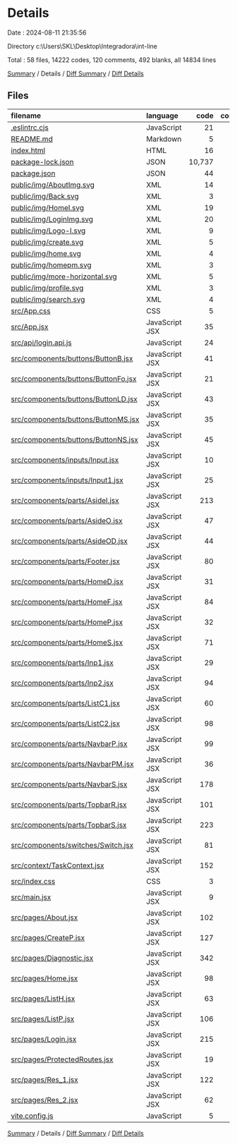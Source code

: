 # Details

Date : 2024-08-11 21:35:56

Directory c:\\Users\\SKL\\Desktop\\Integradora\\int-line

Total : 58 files,  14222 codes, 120 comments, 492 blanks, all 14834 lines

[Summary](results.md) / Details / [Diff Summary](diff.md) / [Diff Details](diff-details.md)

## Files
| filename | language | code | comment | blank | total |
| :--- | :--- | ---: | ---: | ---: | ---: |
| [.eslintrc.cjs](/.eslintrc.cjs) | JavaScript | 21 | 0 | 1 | 22 |
| [README.md](/README.md) | Markdown | 5 | 0 | 4 | 9 |
| [index.html](/index.html) | HTML | 16 | 1 | 1 | 18 |
| [package-lock.json](/package-lock.json) | JSON | 10,737 | 0 | 1 | 10,738 |
| [package.json](/package.json) | JSON | 44 | 0 | 1 | 45 |
| [public/img/AboutImg.svg](/public/img/AboutImg.svg) | XML | 14 | 0 | 1 | 15 |
| [public/img/Back.svg](/public/img/Back.svg) | XML | 3 | 0 | 1 | 4 |
| [public/img/HomeI.svg](/public/img/HomeI.svg) | XML | 19 | 0 | 1 | 20 |
| [public/img/LoginImg.svg](/public/img/LoginImg.svg) | XML | 20 | 0 | 1 | 21 |
| [public/img/Logo-I.svg](/public/img/Logo-I.svg) | XML | 9 | 0 | 1 | 10 |
| [public/img/create.svg](/public/img/create.svg) | XML | 5 | 0 | 1 | 6 |
| [public/img/home.svg](/public/img/home.svg) | XML | 4 | 0 | 1 | 5 |
| [public/img/homepm.svg](/public/img/homepm.svg) | XML | 3 | 0 | 1 | 4 |
| [public/img/more-horizontal.svg](/public/img/more-horizontal.svg) | XML | 5 | 0 | 1 | 6 |
| [public/img/profile.svg](/public/img/profile.svg) | XML | 3 | 0 | 1 | 4 |
| [public/img/search.svg](/public/img/search.svg) | XML | 4 | 0 | 1 | 5 |
| [src/App.css](/src/App.css) | CSS | 5 | 0 | 1 | 6 |
| [src/App.jsx](/src/App.jsx) | JavaScript JSX | 35 | 0 | 4 | 39 |
| [src/api/login.api.js](/src/api/login.api.js) | JavaScript | 24 | 1 | 15 | 40 |
| [src/components/buttons/ButtonB.jsx](/src/components/buttons/ButtonB.jsx) | JavaScript JSX | 41 | 0 | 4 | 45 |
| [src/components/buttons/ButtonFo.jsx](/src/components/buttons/ButtonFo.jsx) | JavaScript JSX | 21 | 0 | 4 | 25 |
| [src/components/buttons/ButtonLD.jsx](/src/components/buttons/ButtonLD.jsx) | JavaScript JSX | 43 | 0 | 7 | 50 |
| [src/components/buttons/ButtonMS.jsx](/src/components/buttons/ButtonMS.jsx) | JavaScript JSX | 35 | 0 | 5 | 40 |
| [src/components/buttons/ButtonNS.jsx](/src/components/buttons/ButtonNS.jsx) | JavaScript JSX | 45 | 0 | 6 | 51 |
| [src/components/inputs/Input.jsx](/src/components/inputs/Input.jsx) | JavaScript JSX | 10 | 0 | 2 | 12 |
| [src/components/inputs/Input1.jsx](/src/components/inputs/Input1.jsx) | JavaScript JSX | 25 | 0 | 5 | 30 |
| [src/components/parts/AsideI.jsx](/src/components/parts/AsideI.jsx) | JavaScript JSX | 213 | 2 | 15 | 230 |
| [src/components/parts/AsideO.jsx](/src/components/parts/AsideO.jsx) | JavaScript JSX | 47 | 0 | 7 | 54 |
| [src/components/parts/AsideOD.jsx](/src/components/parts/AsideOD.jsx) | JavaScript JSX | 44 | 0 | 8 | 52 |
| [src/components/parts/Footer.jsx](/src/components/parts/Footer.jsx) | JavaScript JSX | 80 | 0 | 11 | 91 |
| [src/components/parts/HomeD.jsx](/src/components/parts/HomeD.jsx) | JavaScript JSX | 31 | 0 | 5 | 36 |
| [src/components/parts/HomeF.jsx](/src/components/parts/HomeF.jsx) | JavaScript JSX | 84 | 0 | 9 | 93 |
| [src/components/parts/HomeP.jsx](/src/components/parts/HomeP.jsx) | JavaScript JSX | 32 | 0 | 4 | 36 |
| [src/components/parts/HomeS.jsx](/src/components/parts/HomeS.jsx) | JavaScript JSX | 71 | 0 | 9 | 80 |
| [src/components/parts/Inp1.jsx](/src/components/parts/Inp1.jsx) | JavaScript JSX | 29 | 0 | 6 | 35 |
| [src/components/parts/Inp2.jsx](/src/components/parts/Inp2.jsx) | JavaScript JSX | 94 | 7 | 19 | 120 |
| [src/components/parts/ListC1.jsx](/src/components/parts/ListC1.jsx) | JavaScript JSX | 60 | 0 | 10 | 70 |
| [src/components/parts/ListC2.jsx](/src/components/parts/ListC2.jsx) | JavaScript JSX | 98 | 0 | 18 | 116 |
| [src/components/parts/NavbarP.jsx](/src/components/parts/NavbarP.jsx) | JavaScript JSX | 99 | 0 | 8 | 107 |
| [src/components/parts/NavbarPM.jsx](/src/components/parts/NavbarPM.jsx) | JavaScript JSX | 36 | 0 | 4 | 40 |
| [src/components/parts/NavbarS.jsx](/src/components/parts/NavbarS.jsx) | JavaScript JSX | 178 | 0 | 25 | 203 |
| [src/components/parts/TopbarR.jsx](/src/components/parts/TopbarR.jsx) | JavaScript JSX | 101 | 0 | 17 | 118 |
| [src/components/parts/TopbarS.jsx](/src/components/parts/TopbarS.jsx) | JavaScript JSX | 223 | 1 | 24 | 248 |
| [src/components/switches/Switch.jsx](/src/components/switches/Switch.jsx) | JavaScript JSX | 81 | 3 | 9 | 93 |
| [src/context/TaskContext.jsx](/src/context/TaskContext.jsx) | JavaScript JSX | 152 | 8 | 35 | 195 |
| [src/index.css](/src/index.css) | CSS | 3 | 0 | 1 | 4 |
| [src/main.jsx](/src/main.jsx) | JavaScript JSX | 9 | 0 | 2 | 11 |
| [src/pages/About.jsx](/src/pages/About.jsx) | JavaScript JSX | 102 | 2 | 9 | 113 |
| [src/pages/CreateP.jsx](/src/pages/CreateP.jsx) | JavaScript JSX | 127 | 25 | 18 | 170 |
| [src/pages/Diagnostic.jsx](/src/pages/Diagnostic.jsx) | JavaScript JSX | 342 | 43 | 48 | 433 |
| [src/pages/Home.jsx](/src/pages/Home.jsx) | JavaScript JSX | 98 | 0 | 9 | 107 |
| [src/pages/ListH.jsx](/src/pages/ListH.jsx) | JavaScript JSX | 63 | 1 | 8 | 72 |
| [src/pages/ListP.jsx](/src/pages/ListP.jsx) | JavaScript JSX | 106 | 1 | 14 | 121 |
| [src/pages/Login.jsx](/src/pages/Login.jsx) | JavaScript JSX | 215 | 3 | 21 | 239 |
| [src/pages/ProtectedRoutes.jsx](/src/pages/ProtectedRoutes.jsx) | JavaScript JSX | 19 | 2 | 6 | 27 |
| [src/pages/Res_1.jsx](/src/pages/Res_1.jsx) | JavaScript JSX | 122 | 19 | 27 | 168 |
| [src/pages/Res_2.jsx](/src/pages/Res_2.jsx) | JavaScript JSX | 62 | 0 | 12 | 74 |
| [vite.config.js](/vite.config.js) | JavaScript | 5 | 1 | 2 | 8 |

[Summary](results.md) / Details / [Diff Summary](diff.md) / [Diff Details](diff-details.md)